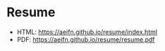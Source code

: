 # Resume

* HTML: <https://aeifn.github.io/resume/index.html>
* PDF: <https://aeifn.github.io/resume/resume.pdf>
